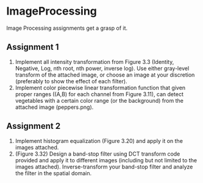 # ImageProcessing
Image Processing assignments get a grasp of it.

## Assignment 1
1. Implement all intensity transformation from Figure 3.3 (Identity, Negative, Log, nth root, nth power, inverse log). Use either gray-level transform of the attached image, or choose an image at your discretion (preferably to show the effect of each filter).
2. Implement color piecewise linear transformation function that given proper ranges ((A,B) for each channel from Figure 3.11), can detect vegetables with a certain color range (or the background) from the attached image (peppers.png). 

## Assignment 2
1. Implement histogram equalization (Figure 3.20) and apply it on the images attached.
2. (Figure 3.32) Design a band-stop filter using DCT transform code provided and apply it to different images (including but not limited to the images attached). Inverse-transform your band-stop filter and analyze the filter in the spatial domain.
